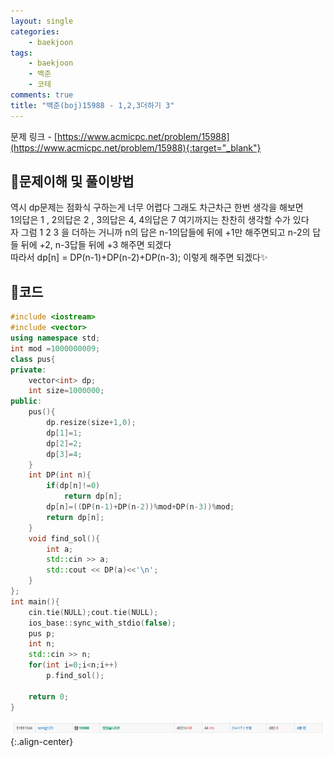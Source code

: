 ```yaml
---
layout: single
categories:
    - baekjoon
tags:
    - baekjoon
    - 백준
    - 코테
comments: true
title: "백준(boj)15988 - 1,2,3더하기 3"
---
```



문제 링크 - [https://www.acmicpc.net/problem/15988](https://www.acmicpc.net/problem/15988){:target="_blank"}

## 👀문제이해 및 풀이방법
역시 dp문제는 점화식 구하는게 너무 어렵다 그래도 차근차근 한번 생각을 해보면<br>
1의답은 1 , 2의답은 2 , 3의답은 4, 4의답은 7 여기까지는 찬찬히 생각할 수가 있다<br>
자 그럼 1 2 3 을 더하는 거니까 n의 답은 n-1의답들에 뒤에 +1만 해주면되고 n-2의 답들 뒤에 +2, n-3답들 뒤에 +3 해주면 되겠다<br>
따라서 dp[n] = DP(n-1)+DP(n-2)+DP(n-3); 이렇게 해주면 되겠다✨<br>

## 📝코드
  
```cpp
#include <iostream>
#include <vector>
using namespace std;
int mod =1000000009;
class pus{
private:
    vector<int> dp;
    int size=1000000;
public:
    pus(){
        dp.resize(size+1,0);
        dp[1]=1;
        dp[2]=2;
        dp[3]=4;
    }
    int DP(int n){
        if(dp[n]!=0)
            return dp[n];
        dp[n]=((DP(n-1)+DP(n-2))%mod+DP(n-3))%mod;
        return dp[n];
    }
    void find_sol(){
        int a;
        std::cin >> a;
        std::cout << DP(a)<<'\n';
    }
};
int main(){
    cin.tie(NULL);cout.tie(NULL);
    ios_base::sync_with_stdio(false);
    pus p;
    int n;
    std::cin >> n;
    for(int i=0;i<n;i++)
        p.find_sol();

    return 0;
}
```

![image](/assets/images/baekjoon/15988_1.png){:.align-center}  <br>